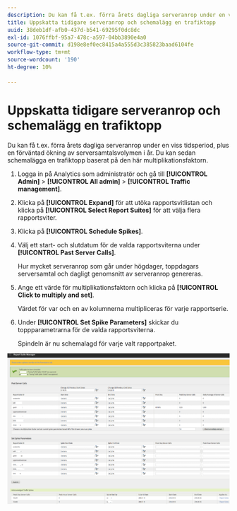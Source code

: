 ```yaml
---
description: Du kan få t.ex. förra årets dagliga serveranrop under en viss tidsperiod, plus en förväntad ökning av serversamtalsvolymen i år. Du kan sedan schemalägga en trafiktopp baserat på den här multiplikationsfaktorn.
title: Uppskatta tidigare serveranrop och schemalägg en trafiktopp
uuid: 38deb1df-afb0-437d-b541-69295f0dc8dc
exl-id: 1076ffbf-95a7-478c-a597-04bb3890e4a0
source-git-commit: d198e8ef0ec8415a4a555d3c385823baad6104fe
workflow-type: tm+mt
source-wordcount: '190'
ht-degree: 10%

---
```


# Uppskatta tidigare serveranrop och schemalägg en trafiktopp

Du kan få t.ex. förra årets dagliga serveranrop under en viss tidsperiod, plus en förväntad ökning av serversamtalsvolymen i år. Du kan sedan schemalägga en trafiktopp baserat på den här multiplikationsfaktorn.

1. Logga in på Analytics som administratör och gå till **[!UICONTROL Admin]** > **[!UICONTROL All admin]** > **[!UICONTROL Traffic management]**.

1. Klicka på **[!UICONTROL Expand]** för att utöka rapportsvitlistan och klicka på **[!UICONTROL Select Report Suites]** för att välja flera rapportsviter.

1. Klicka på **[!UICONTROL Schedule Spikes]**.
1. Välj ett start- och slutdatum för de valda rapportsviterna under **[!UICONTROL Past Server Calls]**.

   Hur mycket serveranrop som går under högdager, toppdagars serversamtal och dagligt genomsnitt av serveranrop genereras.

1. Ange ett värde för multiplikationsfaktorn och klicka på **[!UICONTROL Click to multiply and set]**.

   Värdet för var och en av kolumnerna multipliceras för varje rapportserie.

1. Under **[!UICONTROL Set Spike Parameters]** skickar du toppparametrarna för de valda rapportsviterna.

   Spindeln är nu schemalagd för varje valt rapportpaket.

![](assets/past_server_calls.png)
